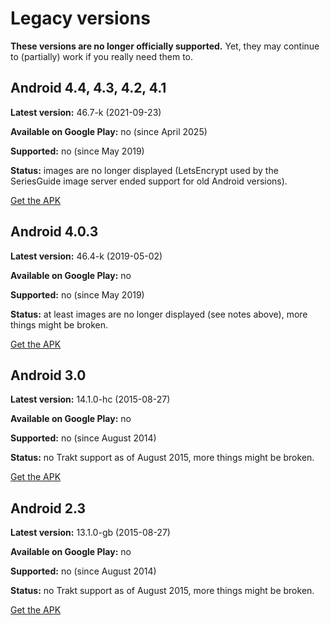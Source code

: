 # Legacy versions

**These versions are no longer officially supported.** Yet, they may continue to (partially) work if
you really need them to.

## Android 4.4, 4.3, 4.2, 4.1

**Latest version:** 46.7-k (2021-09-23)

**Available on Google Play:** no (since April 2025)

**Supported:** no (since May 2019)

**Status:** images are no longer displayed (LetsEncrypt used by the SeriesGuide image server ended
support for old Android versions).

[Get the APK](https://github.com/UweTrottmann/SeriesGuide/releases/tag/v46.7-k)

## Android 4.0.3

**Latest version:** 46.4-k (2019-05-02)

**Available on Google Play:** no

**Supported:** no (since May 2019)

**Status:** at least images are no longer displayed (see notes above), more things might be broken.

[Get the APK](https://github.com/UweTrottmann/SeriesGuide/releases/tag/v46.4-k)

## Android 3.0

**Latest version:** 14.1.0-hc (2015-08-27)

**Available on Google Play:** no

**Supported:** no (since August 2014)

**Status:** no Trakt support as of August 2015, more things might be broken.

[Get the APK](https://github.com/UweTrottmann/SeriesGuide/releases/tag/v14.1.0-hc)

## Android 2.3

**Latest version:** 13.1.0-gb (2015-08-27)

**Available on Google Play:** no

**Supported:** no (since August 2014)

**Status:** no Trakt support as of August 2015, more things might be broken.

[Get the APK](https://github.com/UweTrottmann/SeriesGuide/releases/tag/v13.1.0-gb)
